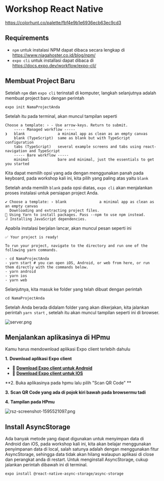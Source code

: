 # Workshop React Native

https://colorhunt.co/palette/fbf4e9b1e6936ecb63ec9cd3

## Requirements

- `npm` untuk instalasi NPM dapat dibaca secara lengkap di https://www.niagahoster.co.id/blog/npm/
- `expo cli` untuk installasi dapat dibaca di https://docs.expo.dev/workflow/expo-cli/

## Membuat Project Baru

Setelah `npm` dan `expo cli` terinstall di komputer, langkah selanjutnya adalah membuat project baru dengan perintah

```
expo init NamaProjectAnda
```

Setelah itu pada terminal, akan muncul tampilan seperti

```
Choose a template: › - Use arrow-keys. Return to submit.
    ----- Managed workflow -----
❯   blank               a minimal app as clean as an empty canvas
    blank (TypeScript)  same as blank but with TypeScript configuration
    tabs (TypeScript)   several example screens and tabs using react-navigation and TypeScript
    ----- Bare workflow -----
    minimal             bare and minimal, just the essentials to get you started
```

Kita dapat memilih opsi yang ada dengan menggunakan panah pada keyboard, pada workshop kali ini, kita pilih yang paling atas yaitu `blank`

Setelah anda memilih `blank` pada opsi diatas, `expo cli` akan menjalankan proses instalasi untuk persiapan project Anda.

```
✔ Choose a template: › blank               a minimal app as clean as an empty canvas
  Downloading and extracting project files.
🧶 Using Yarn to install packages. Pass --npm to use npm instead.
⠼ Installing JavaScript dependencies.
```

Apabila instalasi berjalan lancar, akan muncul pesan seperti ini

```
✅ Your project is ready!

To run your project, navigate to the directory and run one of the following yarn commands.

- cd NamaProjectAnda
- yarn start # you can open iOS, Android, or web from here, or run them directly with the commands below.
- yarn android
- yarn ios
- yarn web
```

Selanjutnya, kita masuk ke folder yang telah dibuat dengan perintah

```
cd NamaProjectAnda
```

Setelah Anda berada didalam folder yang akan dikerjakan, kita jalankan perintah `yarn start` , setelah itu akan muncul tampilan seperti ini di browser.

![server.png](https://i.ibb.co/XZmJRr2/server.png)

## Menjalankan aplikasinya di HPmu

Kamu harus mendownload aplikasi Expo client terlebih dahulu

**1.** **Download aplikasi Expo client**

* 🤖 [**D**](https://play.google.com/store/apps/details?id=host.exp.exponent)[**ownload Expo client untuk Android**](https://play.google.com/store/apps/details?id=host.exp.exponent)
* 🍎 [**Download Expo client untuk IOS**](https://itunes.com/apps/exponent)

**2. Buka aplikasinya pada hpmu lalu pilih "Scan QR Code" **

**3.** **Scan QR Code yang ada di pojok kiri bawah pada browsermu tadi**

**4.** **Tampilan pada HPmu**

![rsz-screenshot-1595521097.png](https://i.ibb.co/9rMp39k/rsz-screenshot-1595521097.png)

## Install AsyncStorage

Ada banyak metode yang dapat digunakan untuk menyimpan data di Android dan iOS, pada workshop kali ini, kita akan belajar menggunakan penyimpanan data di local, salah satunya adalah dengan menggunakan fitur AsyncStorage, sehingga data tidak akan hilang walaupun aplikasi di close dan perangkat anda di restart. Untuk menginstall AsyncStorage, cukup jalankan perintah dibawah ini di terminal.

```
expo install @react-native-async-storage/async-storage
```
